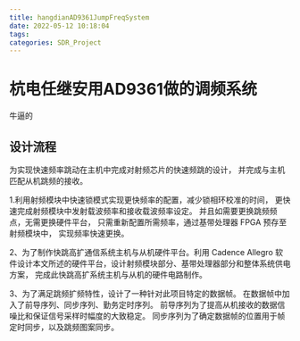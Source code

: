 ```yaml
---
title: hangdianAD9361JumpFreqSystem
date: 2022-05-12 10:18:04
tags:
categories: SDR_Project
---
```

# 杭电任继安用AD9361做的调频系统
牛逼的
## 设计流程
为实现快速频率跳动在主机中完成对射频芯片的快速频跳的设计，
并完成与主机匹配从机跳频的接收。

1.利用射频模块中快速锁模式实现更快频率的配置，减少锁相环校准的时间，
更快速完成射频模块中发射载波频率和接收载波频率设定。
并且如需要更换跳频频点，无需更换硬件平台，
只需重新配置所需频率，通过基带处理器 FPGA 预存至射频模块中，
实现频率快速更换。

2、为了制作快跳高扩通信系统主机与从机硬件平台。利用 Cadence  Allegro
软件设计本文所述的硬件平台，设计射频模块部分、基带处理器部分和整体系统供电方案，
完成此快跳高扩系统主机与从机的硬件电路制作。

3、为了满足跳频扩频特性，设计了一种针对此项目特定的数据帧。
在数据帧中加入了前导序列、同步序列、勤务定时序列。
前导序列为了提高从机接收的数据信噪比和保证信号采样时幅度的大致稳定。
同步序列为了确定数据帧的位置用于帧定时同步，以及跳频图案同步。 

 
